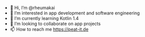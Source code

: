 - 👋 Hi, I’m @rheumakai
- 👀 I’m interested in app development and software engineering
- 🌱 I’m currently learning Kotlin 1.4
- 💞️ I’m looking to collaborate on app projects
- 📫 How to reach me https://peat-it.de

<!---
rheumakai/rheumakai is a ✨ special ✨ repository because its `README.md` (this file) appears on your GitHub profile.
You can click the Preview link to take a look at your changes.
--->
